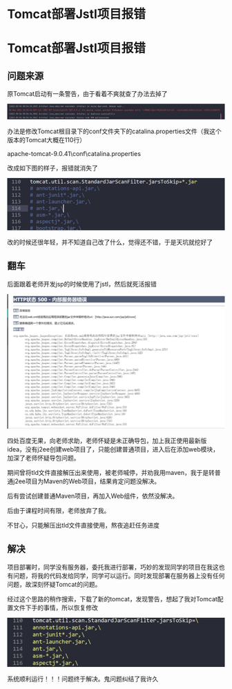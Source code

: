 # Tomcat部署Jstl项目报错


# Tomcat部署Jstl项目报错

## 问题来源

原Tomcat启动有一条警告，由于看着不爽就查了办法去掉了

![1](./1.png)

办法是修改Tomcat根目录下的conf文件夹下的catalina.properties文件（我这个版本的Tomcat大概在110行）

apache-tomcat-9.0.41\conf\catalina.properties

改成如下图的样子，报错就消失了

![2](./2.png)

改的时候还很年轻，并不知道自己改了什么，觉得还不错，于是天坑就挖好了

## 翻车

后面跟着老师开发jsp的时候使用了jstl，然后就死活报错

![3](./3.png)

四处百度无果，向老师求助，老师怀疑是未正确导包，加上我正使用最新版idea，没有j2ee创建web项目了，只能创建普通项目，进入后在添加web模块，加深了老师怀疑导包问题。

期间曾将tld文件直接解压出来使用，被老师喊停，并劝我用maven，我于是转普通j2ee项目为Maven的Web项目，结果肯定问题没解决。

后有尝试创建普通Maven项目，再加入Web组件，依然没解决。

后由于课程时间有限，老师放弃了我。

不甘心，只能解压出tld文件直接使用，熬夜追赶任务进度

## 解决

项目部署时，同学没有服务器，委托我进行部署，巧妙的发现同学的项目在我这也有问题，将我的代码发给同学，同学可以运行。同时发现部署在服务器上没有任何问题，故深刻怀疑Tomcat的问题。

经过这个思路的稍作搜索，下载了新的tomcat，发现警告，想起了我对Tomcat配置文件下手的事情，所以恢复修改

![4](./4.jpg)

系统顺利运行！！！问题终于解决。鬼问题纠结了我许久
